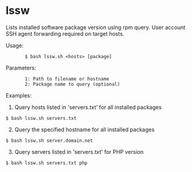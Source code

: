 # lssw
Lists installed software package version using rpm query.
User account SSH agent forwarding required on target hosts.

Usage:
```
       $ bash lssw.sh <hosts> [package]
```
Parameters:
```
       1: Path to filename or hostname
       2: Package name to query (optional)
```    
Examples:
1. Query hosts listed in 'servers.txt' for all installed packages
```
$ bash lssw.sh servers.txt
```
2. Query the specified hostname for all installed packages
```
$ bash lssw.sh server.domain.net
```
3. Query servers listed in 'servers.txt' for PHP version
```
$ bash lssw.sh servers.txt php
```

